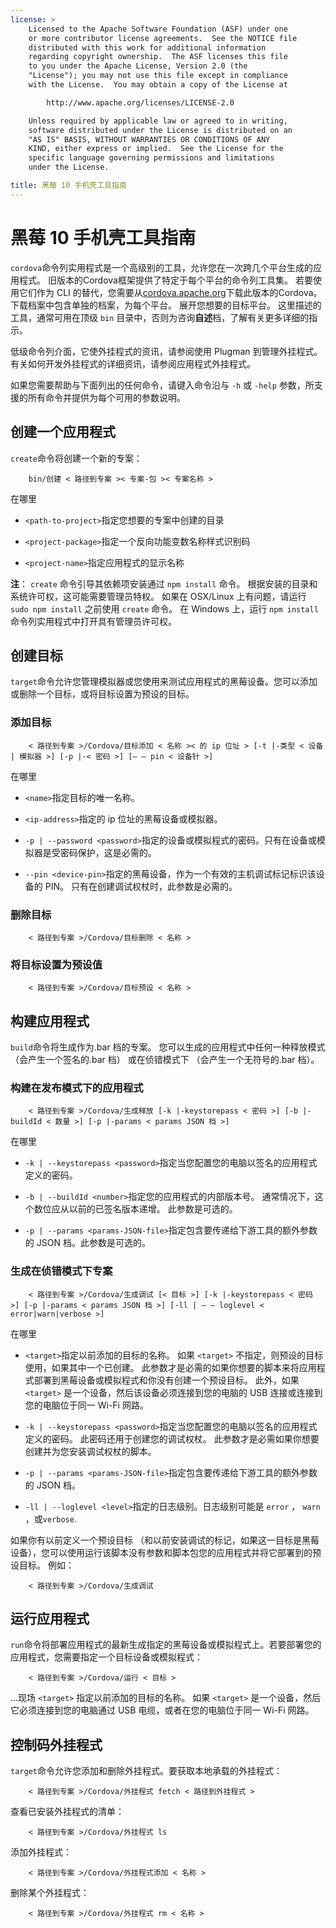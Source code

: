 ```yaml
---
license: >
    Licensed to the Apache Software Foundation (ASF) under one
    or more contributor license agreements.  See the NOTICE file
    distributed with this work for additional information
    regarding copyright ownership.  The ASF licenses this file
    to you under the Apache License, Version 2.0 (the
    "License"); you may not use this file except in compliance
    with the License.  You may obtain a copy of the License at

        http://www.apache.org/licenses/LICENSE-2.0

    Unless required by applicable law or agreed to in writing,
    software distributed under the License is distributed on an
    "AS IS" BASIS, WITHOUT WARRANTIES OR CONDITIONS OF ANY
    KIND, either express or implied.  See the License for the
    specific language governing permissions and limitations
    under the License.

title: 黑莓 10 手机壳工具指南
---
```


# 黑莓 10 手机壳工具指南

`cordova`命令列实用程式是一个高级别的工具，允许您在一次跨几个平台生成的应用程式。 旧版本的Cordova框架提供了特定于每个平台的命令列工具集。 若要使用它们作为 CLI 的替代，您需要从[cordova.apache.org][1]下载此版本的Cordova。 下载档案中包含单独的档案，为每个平台。 展开您想要的目标平台。 这里描述的工具，通常可用在顶级 `bin` 目录中，否则为咨询**自述**档，了解有关更多详细的指示。

 [1]: http://cordova.apache.org

低级命令列介面，它使外挂程式的资讯，请参阅使用 Plugman 到管理外挂程式。有关如何开发外挂程式的详细资讯，请参阅应用程式外挂程式。

如果您需要帮助与下面列出的任何命令，请键入命令沿与 `-h` 或 `-help` 参数，所支援的所有命令并提供为每个可用的参数说明。

## 创建一个应用程式

`create`命令将创建一个新的专案：

        bin/创建 < 路径到专案 >< 专案-包 >< 专案名称 >
    

在哪里

*   `<path-to-project>`指定您想要的专案中创建的目录

*   `<project-package>`指定一个反向功能变数名称样式识别码

*   `<project-name>`指定应用程式的显示名称

**注**： `create` 命令引导其依赖项安装通过 `npm install` 命令。 根据安装的目录和系统许可权，这可能需要管理员特权。 如果在 OSX/Linux 上有问题，请运行 `sudo npm install` 之前使用 `create` 命令。 在 Windows 上，运行 `npm install` 命令列实用程式中打开具有管理员许可权。

## 创建目标

`target`命令允许您管理模拟器或您使用来测试应用程式的黑莓设备。您可以添加或删除一个目标，或将目标设置为预设的目标。

### 添加目标

        < 路径到专案 >/Cordova/目标添加 < 名称 >< 的 ip 位址 > [-t |-类型 < 设备 | 模拟器 >] [-p |-< 密码 >] [— — pin < 设备针 >]
    

在哪里

*   `<name>`指定目标的唯一名称。

*   `<ip-address>`指定的 ip 位址的黑莓设备或模拟器。

*   `-p | --password <password>`指定的设备或模拟程式的密码。只有在设备或模拟器是受密码保护，这是必需的。

*   `--pin <device-pin>`指定的黑莓设备，作为一个有效的主机调试标记标识该设备的 PIN。 只有在创建调试权杖时，此参数是必需的。

### 删除目标

        < 路径到专案 >/Cordova/目标删除 < 名称 >
    

### 将目标设置为预设值

        < 路径到专案 >/Cordova/目标预设 < 名称 >
    

## 构建应用程式

`build`命令将生成作为.bar 档的专案。 您可以生成的应用程式中任何一种释放模式 （会产生一个签名的.bar 档） 或在侦错模式下 （会产生一个无符号的.bar 档）。

### 构建在发布模式下的应用程式

        < 路径到专案 >/Cordova/生成释放 [-k |-keystorepass < 密码 >] [-b |-buildId < 数量 >] [-p |-params < params JSON 档 >]
    

在哪里

*   `-k | --keystorepass <password>`指定当您配置您的电脑以签名的应用程式定义的密码。

*   `-b | --buildId <number>`指定您的应用程式的内部版本号。 通常情况下，这个数位应从以前的已签名版本递增。 此参数是可选的。

*   `-p | --params <params-JSON-file>`指定包含要传递给下游工具的额外参数的 JSON 档。此参数是可选的。

### 生成在侦错模式下专案

        < 路径到专案 >/Cordova/生成调试 [< 目标 >] [-k |-keystorepass < 密码 >] [-p |-params < params JSON 档 >] [-ll | — — loglevel < error|warn|verbose >]
    

在哪里

*   `<target>`指定以前添加的目标的名称。 如果 `<target>` 不指定，则预设的目标使用，如果其中一个已创建。 此参数才是必需的如果你想要的脚本来将应用程式部署到黑莓设备或模拟程式和你没有创建一个预设目标。 此外，如果 `<target>` 是一个设备，然后该设备必须连接到您的电脑的 USB 连接或连接到您的电脑位于同一 Wi-Fi 网路。

*   `-k | --keystorepass <password>`指定当您配置您的电脑以签名的应用程式定义的密码。 此密码还用于创建您的调试权杖。 此参数才是必需如果你想要创建并为您安装调试权杖的脚本。

*   `-p | --params <params-JSON-file>`指定包含要传递给下游工具的额外参数的 JSON 档。

*   `-ll | --loglevel <level>`指定的日志级别。日志级别可能是 `error` ， `warn` ，或`verbose`.

如果你有以前定义一个预设目标 （和以前安装调试的标记，如果这一目标是黑莓设备），您可以使用运行该脚本没有参数和脚本包您的应用程式并将它部署到的预设目标。 例如：

        < 路径到专案 >/Cordova/生成调试
    

## 运行应用程式

`run`命令将部署应用程式的最新生成指定的黑莓设备或模拟程式上。若要部署您的应用程式，您需要指定一个目标设备或模拟程式：

        < 路径到专案 >/Cordova/运行 < 目标 >
    

...现场 `<target>` 指定以前添加的目标的名称。 如果 `<target>` 是一个设备，然后它必须连接到您的电脑通过 USB 电缆，或者在您的电脑位于同一 Wi-Fi 网路。

## 控制码外挂程式

`target`命令允许您添加和删除外挂程式。要获取本地承载的外挂程式：

        < 路径到专案 >/Cordova/外挂程式 fetch < 路径到外挂程式 >
    

查看已安装外挂程式的清单：

        < 路径到专案 >/Cordova/外挂程式 ls
    

添加外挂程式：

        < 路径到专案 >/Cordova/外挂程式添加 < 名称 >
    

删除某个外挂程式：

        < 路径到专案 >/Cordova/外挂程式 rm < 名称 >